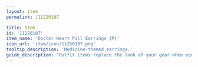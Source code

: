 ```yaml
---
layout: item
permalink: /11220107

title: Item
id: '11220107'
item_name: 'Doctor Heart Pill Earrings (M)'
icon_url: 'item/icon/11250197.png'
tooltip_description: 'Medicine-themed earrings.'
guide_description: 'Outfit items replace the look of your gear when equipped.'
---
```

